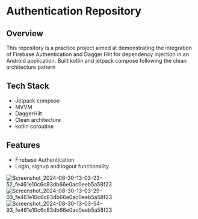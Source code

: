 # Authentication Repository

## Overview

This repository is a practice project aimed at demonstrating the integration of Firebase Authentication and Dagger Hilt for dependency injection in an Android application.
Built kotlin and jetpack compose following the clean architecture pattern

## Tech Stack
- Jetpack compsoe
- MVVM
- DaggerHilt
- Clean architecture
- kotlin coroutine

## Features
- Firebase Authentication 
- Login, signup and logout functionality

![Screenshot_2024-08-30-13-03-23-52_fe461e10c6c83db66e0ac0eeb5a58f23](https://github.com/user-attachments/assets/0e1a87ee-d702-4283-8d4c-85bce3df5b31)
![Screenshot_2024-08-30-13-03-29-03_fe461e10c6c83db66e0ac0eeb5a58f23](https://github.com/user-attachments/assets/8fbbbe47-9481-4583-9ea6-d6313cb1fb16)
![Screenshot_2024-08-30-13-03-54-93_fe461e10c6c83db66e0ac0eeb5a58f23](https://github.com/user-attachments/assets/2e12e67e-e6e4-441a-92d7-bcda6918c366)

